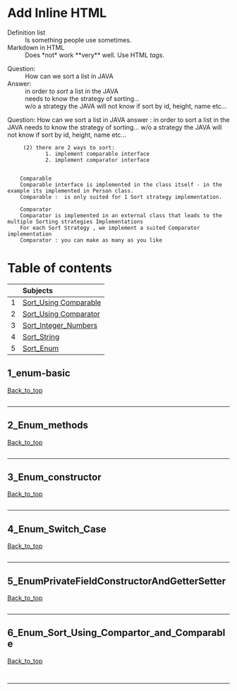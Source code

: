 
 # Add Inline HTML

<dl>
  <dt>Definition list</dt>
  <dd>Is something people use sometimes.</dd>

  <dt>Markdown in HTML</dt>
  <dd>Does *not* work **very** well. Use HTML <em>tags</em>.</dd>
</dl>

<dl>
  <dt>Question:</dt>
  <dd>How can we sort a list in JAVA</dd>  

  <dt>Answer:</dt>
	<dd>in order to <em>sort</em> a list in the JAVA</br >
	<dd>needs to know the strategy of sorting...</br >
	<dd>w/o a strategy the JAVA will not know if sort by id, height, name etc...</dd>
</dl>



 Question: How can we sort a list in JAVA
		 answer : in order to sort a list in the JAVA
		 needs to know the strategy of sorting...
		 w/o a strategy the JAVA will not know if sort by id, height, name etc...

		 (2) there are 2 ways to sort:
				1. implement comparable interface
				2. implement comparator interface
		
		
		Comparable
		Comparable interface is implemented in the class itself - in the example its implemented in Person class.
		Comparable :  is only suited for 1 Sort strategy implementation.
		
		Comparator
		Comparator is implemented in an external class that leads to the multiple Sorting strategies Implementations
		For each Sort Strategy , we implement a suited Comparator implementation
		Comparator : you can make as many as you like




# Table of contents


|     |  Subjects                     |
|:---:|:------------------------------| 
|  1  |[Sort_Using Comparable](#1_Sort_Using_Comparable)    | 
|  2  |[Sort_Using Comparator](#2_Sort_Using_Comparator)  |   
|  3  |[Sort_Integer_Numbers](#3_Sort_Integer_Numbers) |   
|  4  |[Sort_String](#4_Sort_String)   |   
|  5  |[Sort_Enum](#5_Sort_Enum) |




## 1_enum-basic

[Back_to_top](#Table-of-contents)

```java

```
----------------------------------------------------------------------------------------------------------

## 2_Enum_methods

[Back_to_top](#Table-of-contents)
```js

```
----------------------------------------------------------------------------------------------------------


## 3_Enum_constructor

[Back_to_top](#Table-of-contents)
```js

```
----------------------------------------------------------------------------------------------------------


## 4_Enum_Switch_Case

[Back_to_top](#Table-of-contents)
```js

```
----------------------------------------------------------------------------------------------------------

## 5_EnumPrivateFieldConstructorAndGetterSetter

[Back_to_top](#Table-of-contents)
```js


```
----------------------------------------------------------------------------------------------------------

## 6_Enum_Sort_Using_Compartor_and_Comparable

[Back_to_top](#Table-of-contents)
```js



```
----------------------------------------------------------------------------------------------------------

